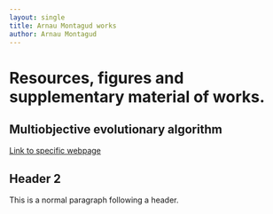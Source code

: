 ```yaml
---
layout: single
title: Arnau Montagud works
author: Arnau Montagud
---
```


# [](#header-1)Resources, figures and supplementary material of works.

## [](#header-2)Multiobjective evolutionary algorithm

[Link to specific webpage](https://arnaumontagud.github.io/metamode)

## [](#header-2)Header 2

This is a normal paragraph following a header. 
